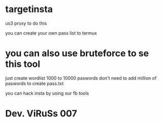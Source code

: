 # targetinsta
us3 proxy to do this 

you can create your own pass list to termux 

# you can also use bruteforce to se this tool

just create wordlist 1000 to 10000 paswords don't need to add million of paswords to create pass.txt 

you can hack insta by using our fb tools

# Dev. ViRuSs 007
